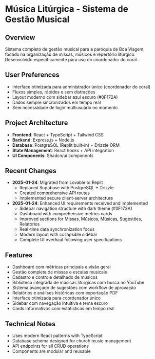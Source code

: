 # Música Litúrgica - Sistema de Gestão Musical

## Overview
Sistema completo de gestão musical para a paróquia de Boa Viagem, focado na organização de missas, músicos e repertório litúrgico. Desenvolvido especificamente para uso do coordenador do coral.

## User Preferences
- Interface otimizada para administrador único (coordenador do coral)
- Fluxos simples, rápidos e sem distrações
- Layout moderno com sidebar azul escuro (#0F172A)
- Dados sempre sincronizados em tempo real
- Sem necessidade de login multiusuário no momento

## Project Architecture
- **Frontend**: React + TypeScript + Tailwind CSS
- **Backend**: Express.js + Node.js
- **Database**: PostgreSQL (Replit built-in) + Drizzle ORM
- **State Management**: React hooks + API integration
- **UI Components**: Shadcn/ui components

## Recent Changes
- **2025-01-24**: Migrated from Lovable to Replit
  - Replaced Supabase with PostgreSQL + Drizzle
  - Created comprehensive API routes
  - Implemented secure client-server architecture
- **2025-01-24**: Enhanced UI requirements received and implemented
  - Sidebar navigation structure with dark theme (#0F172A)
  - Dashboard with comprehensive metrics cards
  - Improved sections for Missas, Músicos, Músicas, Sugestões, Relatórios
  - Real-time data synchronization focus
  - Modern layout with collapsible sidebar
  - Complete UI overhaul following user specifications

## Features
- Dashboard com métricas principais e visão geral
- Gestão completa de missas e escalas musicais
- Cadastro e controle detalhado de músicos
- Biblioteca integrada de músicas litúrgicas com busca no YouTube
- Sistema avançado de sugestões com workflow de aprovação
- Relatórios e análises históricas com exportação PDF
- Interface otimizada para coordenador único
- Sidebar com navegação intuitiva e tema escuro
- Cards informativos com estatísticas em tempo real

## Technical Notes
- Uses modern React patterns with TypeScript
- Database schema designed for church music management
- API endpoints for all CRUD operations
- Components are modular and reusable